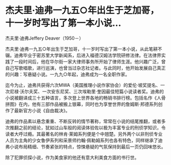 # 杰夫里·迪弗一九五○年出生于芝加哥，十一岁时写出了第一本小说...

杰夫里·迪弗Jeffery Deaver（1950－）

杰夫里·迪弗一九五○年出生于芝加哥，十一岁时写出了第一本小说，从此笔耕不辍。迪弗毕业于密苏里大学新闻系，后进入福德汉姆法学院研修法律。在法律界实践了一段时间后，他在华尔街一家大律师事务所开始了律师生涯。他兴趣广泛，曾自己写歌唱歌，进行巡演，也曾当过杂志社记者。与此同时，他开始发展自己真正的兴趣：写悬疑小说。一九九○年起，迪弗成为一名全职作家。

迄今为止，迪弗共获得六次MWA（美国推理小说作家协会）的爱伦·坡奖提名、一次尼禄·沃尔夫奖、一次安东尼奖、三次埃勒里·奎因最佳短篇小说读者奖。迪弗的小说被翻译成三十五种语言，多次登上世界各地的畅销书排行榜。包括名作《人骨拼图》在内，他有三部作品被搬上银幕，同时也为享誉世界的詹姆斯·邦德系列创作了最新官方小说《自由裁决》。

迪弗的作品素以悬念重重、不断反转的情节著称，常常在小说的结尾推翻，或者多次推翻之前的结论，犹如过山车般的阅读体验佐以极为丰富专业的刑侦学知识，令读者大呼过瘾。其最著名的林肯·莱姆系列便是个中翘楚。另外两个以非刑侦专业人员为主角的少女鲁伊系列和采景师约翰·佩勒姆系列也各有特色，同样继承了迪弗小说布局精细、节奏紧张的特点，惊悚悬疑的气氛保持到最后一页仍回味悠长。

除了犯罪侦探小说，作为美食家的他还有意大利美食方面的书行世。